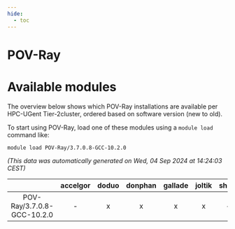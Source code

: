 ```yaml
---
hide:
  - toc
---
```


POV-Ray
=======

# Available modules


The overview below shows which POV-Ray installations are available per HPC-UGent Tier-2cluster, ordered based on software version (new to old).

To start using POV-Ray, load one of these modules using a `module load` command like:

```shell
module load POV-Ray/3.7.0.8-GCC-10.2.0
```

*(This data was automatically generated on Wed, 04 Sep 2024 at 14:24:03 CEST)*  

| |accelgor|doduo|donphan|gallade|joltik|shinx|skitty|
| :---: | :---: | :---: | :---: | :---: | :---: | :---: | :---: |
|POV-Ray/3.7.0.8-GCC-10.2.0|-|x|x|x|x|-|x|
